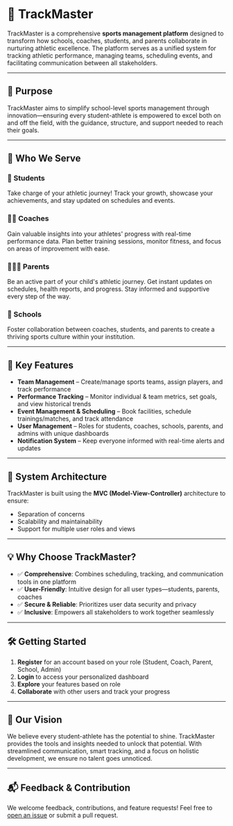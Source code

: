 # 🏅 TrackMaster

TrackMaster is a comprehensive **sports management platform** designed to transform how schools, coaches, students, and parents collaborate in nurturing athletic excellence. The platform serves as a unified system for tracking athletic performance, managing teams, scheduling events, and facilitating communication between all stakeholders.

---

## 🎯 Purpose

TrackMaster aims to simplify school-level sports management through innovation—ensuring every student-athlete is empowered to excel both on and off the field, with the guidance, structure, and support needed to reach their goals.

---

## 👥 Who We Serve

### 👟 Students
Take charge of your athletic journey! Track your growth, showcase your achievements, and stay updated on schedules and events.

### 🧑‍🏫 Coaches
Gain valuable insights into your athletes' progress with real-time performance data. Plan better training sessions, monitor fitness, and focus on areas of improvement with ease.

### 👨‍👩‍👧 Parents
Be an active part of your child's athletic journey. Get instant updates on schedules, health reports, and progress. Stay informed and supportive every step of the way.

### 🏫 Schools
Foster collaboration between coaches, students, and parents to create a thriving sports culture within your institution.

---

## 🚀 Key Features

- **Team Management** – Create/manage sports teams, assign players, and track performance  
- **Performance Tracking** – Monitor individual & team metrics, set goals, and view historical trends  
- **Event Management & Scheduling** – Book facilities, schedule trainings/matches, and track attendance  
- **User Management** – Roles for students, coaches, schools, parents, and admins with unique dashboards  
- **Notification System** – Keep everyone informed with real-time alerts and updates  

---

## 🧱 System Architecture

TrackMaster is built using the **MVC (Model-View-Controller)** architecture to ensure:
- Separation of concerns
- Scalability and maintainability
- Support for multiple user roles and views

---

## 💡 Why Choose TrackMaster?

- ✅ **Comprehensive**: Combines scheduling, tracking, and communication tools in one platform  
- ✅ **User-Friendly**: Intuitive design for all user types—students, parents, coaches  
- ✅ **Secure & Reliable**: Prioritizes user data security and privacy  
- ✅ **Inclusive**: Empowers all stakeholders to work together seamlessly  

---

## 🛠 Getting Started

1. **Register** for an account based on your role (Student, Coach, Parent, School, Admin)  
2. **Login** to access your personalized dashboard  
3. **Explore** your features based on role  
4. **Collaborate** with other users and track your progress  

---

## 🌟 Our Vision

We believe every student-athlete has the potential to shine. TrackMaster provides the tools and insights needed to unlock that potential. With streamlined communication, smart tracking, and a focus on holistic development, we ensure no talent goes unnoticed.

---

## 📬 Feedback & Contribution

We welcome feedback, contributions, and feature requests! Feel free to [open an issue](https://github.com/Sanditd/TrackMaster/issues) or submit a pull request.

